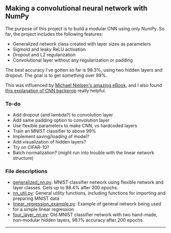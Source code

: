## Making a convolutional neural network with NumPy


The purpose of this project is to build a modular CNN using only NumPy. So far, the project includes the following features:

- Generalized network class created with layer sizes as parameters
- Sigmoid and leaky ReLU activation
- Dropout and L2 regularization
- Convolutional layer without any regularization or padding

The best accuracy I've gotten so far is 98.3%, using two hidden layers and dropout. The goal is to get something over 99%.

This was influenced by [Michael Nielsen's amazing eBook](http://neuralnetworksanddeeplearning.com/), and I also found [this explanation of CNN backprop](https://wiseodd.github.io/techblog/2016/07/16/convnet-conv-layer/) really helpful.

### To-do

- Add dropout (and lambda?) to convolution layer
- Add same padding option to convolution layer
- Use flexible parameters to make CNN, vs hardcoded layers
- Train an MNIST classifier to above 99%
- Implement saving/loading of model?
- Add visualization of hidden layers?
- Try on CIFAR-10?
- Batch normalization? (might run into trouble with the linear network structure)

### File descriptions
- [generalized_nn.py](generalized_nn.py): MNIST classifier network using flexible network and layer classes. Gets up to 98.4% after 200 epochs.
- [nn_util.py](nn_util.py): General utility functions, including functions for importing and preparing MNIST data
- [linear_regression_example.py](linear_regression_example.py): Example of general network being used for a simple linear regression
- [four_layer_nn.py](four_layer_nn.py): Old MNIST classifier network with two hand-made, non-modular hidden layers, 98.1% accuracy after 200 epochs.

_________________________________________